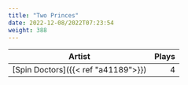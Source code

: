 ```yaml
---
title: "Two Princes"
date: 2022-12-08/2022T07:23:54
weight: 388
---
```




 Artist | Plays 
----- | -----:
[Spin Doctors]({{< ref "a41189">}}) | 4

